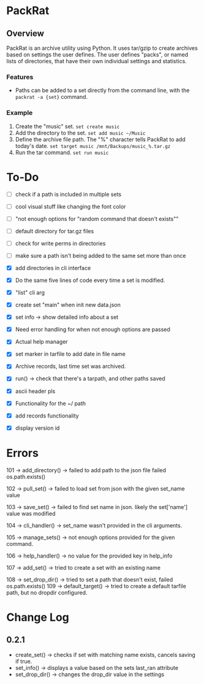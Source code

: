 # PackRat

## Overview
PackRat is an archive utility using Python. It uses tar/gzip to create archives based
on settings the user defines. The user defines "packs", or named lists of directories, that have
their own individual settings and statistics. 

### Features
- Paths can be added to a set directly from the command line, with the `packrat -a {set}` command.

### Example
1. Create the "music" set.
`set create music`
1. Add the directory to the set.
`set add music ~/Music`
1. Define the archive file path. The "%" character tells PackRat to add today's date.
`set target music /mnt/Backups/music_%.tar.gz`
1. Run the tar command.
`set run music`

# To-Do

- [ ] check if a path is included in multiple sets
- [ ] cool visual stuff like changing the font color
- [ ] "not enough options for "random command that doesn't exists""
- [ ] default directory for tar.gz files
- [ ] check for write perms in directories
- [ ] make sure a path isn't being added to the same set more than once

 
- [X] add directories in cli interface
- [X] Do the same five lines of code every time a set is modified. 
- [X] "list" cli arg
- [X] create set "main" when init new data.json
- [X] set info -> show detailed info about a set
- [X] Need error handling for when not enough options are passed
- [X] Actual help manager
- [X] set marker in tarfile to add date in file name
- [X] Archive records, last time set was archived. 
- [X] run() -> check that there's a tarpath, and other paths saved
- [X] ascii header pls
- [X] Functionality for the ~/ path
- [X] add records functionality 
- [X] display version id
 

# Errors

101 -> 	add_directory() 	->	failed to add path to the json file failed os.path.exists()

102 -> 	pull_set() 			-> 	failed to load set from json with the given set_name value 

103 ->  save_set() 			-> 	failed to find set name in json. likely the set['name'] value was modified 

104 -> 	cli_handler() 		-> 	set_name wasn't provided in the cli arguments.

105 ->  manage_sets()		->  not enough options provided for the given command.

106 ->  help_handler()      ->  no value for the provided key in help_info

107 ->	add_set()			->  tried to create a set with an existing name

108 ->  set_drop_dir()		->  tried to set a path that doesn't exist, failed os.path.exists()
109 ->  default_target()    ->  tried to create a default tarfile path, but no dropdir configured.


# Change Log

## 0.2.1
- create_set() 		-> checks if set with matching name exists, cancels saving if true.
- set_info()   		-> displays a value based on the sets last_ran attribute
- set_drop_dir() 	-> changes the drop_dir value in the settings 
